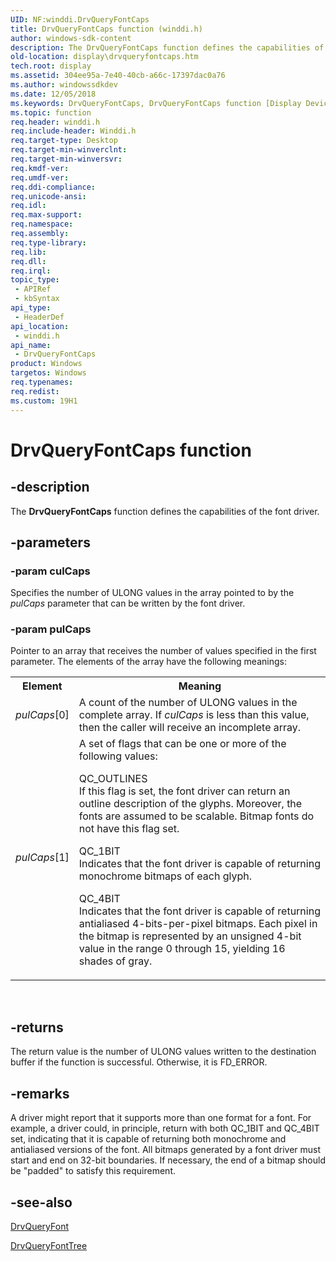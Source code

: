 ```yaml
---
UID: NF:winddi.DrvQueryFontCaps
title: DrvQueryFontCaps function (winddi.h)
author: windows-sdk-content
description: The DrvQueryFontCaps function defines the capabilities of the font driver.
old-location: display\drvqueryfontcaps.htm
tech.root: display
ms.assetid: 304ee95a-7e40-40cb-a66c-17397dac0a76
ms.author: windowssdkdev
ms.date: 12/05/2018
ms.keywords: DrvQueryFontCaps, DrvQueryFontCaps function [Display Devices], ddifncs_7ae0a56c-3c98-456c-9595-b127f36209a1.xml, display.drvqueryfontcaps, winddi/DrvQueryFontCaps
ms.topic: function
req.header: winddi.h
req.include-header: Winddi.h
req.target-type: Desktop
req.target-min-winverclnt: 
req.target-min-winversvr: 
req.kmdf-ver: 
req.umdf-ver: 
req.ddi-compliance: 
req.unicode-ansi: 
req.idl: 
req.max-support: 
req.namespace: 
req.assembly: 
req.type-library: 
req.lib: 
req.dll: 
req.irql: 
topic_type:
 - APIRef
 - kbSyntax
api_type:
 - HeaderDef
api_location:
 - winddi.h
api_name:
 - DrvQueryFontCaps
product: Windows
targetos: Windows
req.typenames: 
req.redist: 
ms.custom: 19H1
---
```


# DrvQueryFontCaps function


## -description


The <b>DrvQueryFontCaps</b> function defines the capabilities of the font driver.


## -parameters




### -param culCaps

Specifies the number of ULONG values in the array pointed to by the <i>pulCaps</i> parameter that can be written by the font driver.


### -param pulCaps

Pointer to an array that receives the number of values specified in the first parameter. The elements of the array have the following meanings:

<table>
<tr>
<th>Element</th>
<th>Meaning</th>
</tr>
<tr>
<td>
<i>pulCaps</i>[0]

</td>
<td>
A count of the number of ULONG values in the complete array. If <i>culCaps</i> is less than this value, then the caller will receive an incomplete array.

</td>
</tr>
<tr>
<td>
<i>pulCaps</i>[1]

</td>
<td>
A set of flags that can be one or more of the following values:


<dl>
<dt>QC_OUTLINES</dt>
<dt>If this flag is set, the font driver can return an outline description of the glyphs. Moreover, the fonts are assumed to be scalable. Bitmap fonts do not have this flag set.</dt>
</dl>



<dl>
<dt>QC_1BIT</dt>
<dt>Indicates that the font driver is capable of returning monochrome bitmaps of each glyph.</dt>
</dl>



<dl>
<dt>QC_4BIT</dt>
<dt>Indicates that the font driver is capable of returning antialiased 4-bits-per-pixel bitmaps. Each pixel in the bitmap is represented by an unsigned 4-bit value in the range 0 through 15, yielding 16 shades of gray. </dt>
</dl>


</td>
</tr>
</table>
 


## -returns



The return value is the number of ULONG values written to the destination buffer if the function is successful. Otherwise, it is FD_ERROR.




## -remarks



A driver might report that it supports more than one format for a font. For example, a driver could, in principle, return with both QC_1BIT and QC_4BIT set, indicating that it is capable of returning both monochrome and antialiased versions of the font. All bitmaps generated by a font driver must start and end on 32-bit boundaries. If necessary, the end of a bitmap should be "padded" to satisfy this requirement.




## -see-also




<a href="https://msdn.microsoft.com/2ba6c8e3-9707-48dd-98d9-072f3eee8cd0">DrvQueryFont</a>



<a href="https://msdn.microsoft.com/29601ea6-9b68-4cdc-a7a1-b6a922524760">DrvQueryFontTree</a>
 

 

